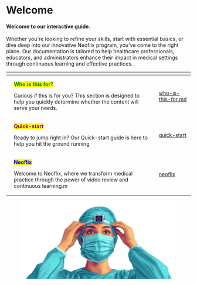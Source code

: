 # Welcome

**Welcome to our interactive guide.** \
\
Whether you're looking to refine your skills, start with essential basics, or dive deep into our innovative Neoflix program, you've come to the right place. Our documentation is tailored to help healthcare professionals, educators, and administrators enhance their impact in medical settings through continuous learning and effective practices.





<table data-view="cards"><thead><tr><th></th><th></th><th></th><th data-hidden data-card-target data-type="content-ref"></th></tr></thead><tbody><tr><td></td><td><p><mark style="color:green;"><strong>Who is this for?</strong></mark></p><p></p><p>Curious if this is for you? This section is designed to help you quickly determine whether the content will serve your needs.</p></td><td></td><td><a href="welcome/who-is-this-for.md">who-is-this-for.md</a></td></tr><tr><td></td><td><p><mark style="color:purple;"><strong>Quick-start</strong></mark></p><p></p><p>Ready to jump right in? Our Quick-start guide is here to help you hit the ground running</p></td><td></td><td><a href="welcome/quick-start/">quick-start</a></td></tr><tr><td></td><td><p><mark style="color:blue;"><strong>Neoflix</strong></mark></p><p></p><p>Welcome to Neoflix, where we transform medical practice through the power of video review and continuous learning.m</p></td><td></td><td><a href="welcome/neoflix/">neoflix</a></td></tr></tbody></table>

<figure><img src=".gitbook/assets/LvnYnTnCZMHXjWeeyfec5Kb2NA.webp" alt=""><figcaption></figcaption></figure>
